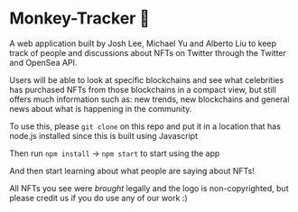 # Monkey-Tracker 🙈

A web application built by Josh Lee, Michael Yu and Alberto Liu to keep track of people and discussions about NFTs on Twitter through the Twitter and OpenSea API.

Users will be able to look at specific blockchains and see what celebrities has purchased NFTs from those blockchains in a compact view, but still offers much information such as:
new trends, new blockchains and general news about what is happening in the community.

To use this, please `git clone` on this repo and put it in a location that has node.js installed since this is built using Javascript

Then run `npm install` -> `npm start` to start using the app

And then start learning about what people are saying about NFTs!

All NFTs you see were _brought_ legally and the logo is non-copyrighted, but please credit us if you do use any of our work :)

